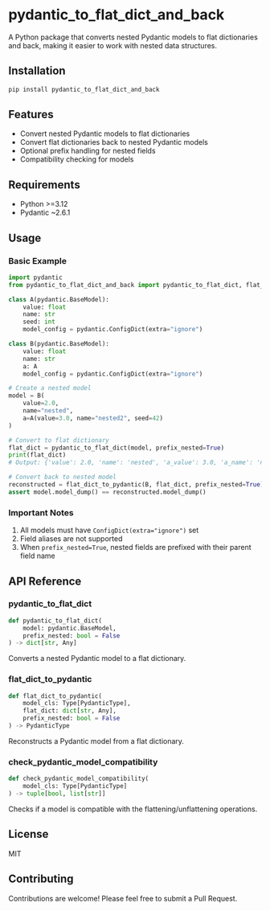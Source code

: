 # pydantic_to_flat_dict_and_back

A Python package that converts nested Pydantic models to flat dictionaries and back, making it easier to work with nested data structures.

## Installation

```bash
pip install pydantic_to_flat_dict_and_back
```

## Features

- Convert nested Pydantic models to flat dictionaries
- Convert flat dictionaries back to nested Pydantic models
- Optional prefix handling for nested fields
- Compatibility checking for models

## Requirements

- Python >=3.12
- Pydantic ~2.6.1

## Usage

### Basic Example

```python
import pydantic
from pydantic_to_flat_dict_and_back import pydantic_to_flat_dict, flat_dict_to_pydantic

class A(pydantic.BaseModel):
    value: float
    name: str
    seed: int
    model_config = pydantic.ConfigDict(extra="ignore")

class B(pydantic.BaseModel):
    value: float
    name: str
    a: A
    model_config = pydantic.ConfigDict(extra="ignore")

# Create a nested model
model = B(
    value=2.0, 
    name="nested", 
    a=A(value=3.0, name="nested2", seed=42)
)

# Convert to flat dictionary
flat_dict = pydantic_to_flat_dict(model, prefix_nested=True)
print(flat_dict)
# Output: {'value': 2.0, 'name': 'nested', 'a_value': 3.0, 'a_name': 'nested2', 'a_seed': 42}

# Convert back to nested model
reconstructed = flat_dict_to_pydantic(B, flat_dict, prefix_nested=True)
assert model.model_dump() == reconstructed.model_dump()
```

### Important Notes

1. All models must have `ConfigDict(extra="ignore")` set
2. Field aliases are not supported
3. When `prefix_nested=True`, nested fields are prefixed with their parent field name

## API Reference

### pydantic_to_flat_dict

```python
def pydantic_to_flat_dict(
    model: pydantic.BaseModel, 
    prefix_nested: bool = False
) -> dict[str, Any]
```

Converts a nested Pydantic model to a flat dictionary.

### flat_dict_to_pydantic

```python
def flat_dict_to_pydantic(
    model_cls: Type[PydanticType], 
    flat_dict: dict[str, Any], 
    prefix_nested: bool = False
) -> PydanticType
```

Reconstructs a Pydantic model from a flat dictionary.

### check_pydantic_model_compatibility

```python
def check_pydantic_model_compatibility(
    model_cls: Type[PydanticType]
) -> tuple[bool, list[str]]
```

Checks if a model is compatible with the flattening/unflattening operations.

## License

MIT

## Contributing

Contributions are welcome! Please feel free to submit a Pull Request.